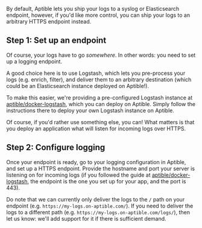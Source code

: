 By default, Aptible lets you ship your logs to a syslog or Elasticsearch
endpoint, however, if you'd like more control, you can ship your logs to
an arbitrary HTTPS endpoint instead.


## Step 1: Set up an endpoint ##

Of course, your logs have to go *somewhere*. In other words: you need to set up
a logging endpoint.

A good choice here is to use Logstash, which lets you pre-process your logs
(e.g. enrich, filter), and deliver them to an arbitrary destination (which could
be an Elasticsearch instance deployed on Aptible!).

To make this easier, we're providing a pre-configured Logstash instance at
[aptible/docker-logstash][10], which you can deploy on Aptible. Simply follow
the instructions there to deploy your own Logstash instance on Aptible.

Of course, if you'd rather use something else, you can! What matters is that you
deploy an application what will listen for incoming logs over HTTPS.


## Step 2: Configure logging ##

Once your endpoint is ready, go to your logging configuration in Aptible,
and set up a HTTPS endpoint. Provide the hostname and port your server is
listening on for incoming logs (if you followed the guide at
[aptible/docker-logstash][10], the endpoint is the one you set up for your app,
and the port is 443).

Do note that we can currently only deliver the logs to the `/` path on your
endpoint (e.g. `https://my-logs.on-aptible.com/`). If you need to deliver the
logs to a different path (e.g. `https://my-logs.on-aptible.com/logs/`), then
let us know: we'll add support for it if there is sufficient demand.


  [10]: https://github.com/aptible/docker-logstash
